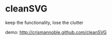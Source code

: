cleanSVG
========

keep the functionality, lose the clutter

demo: http://crismannoble.github.com/cleanSVG